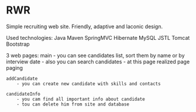 # RWR
Simple recruiting web site.
Friendly, adaptive and laconic design.

Used technologies:
    Java
    Maven
    SpringMVC
    Hibernate
    MySQL
    JSTL
    Tomcat
    Bootstrap

3 web pages:
    main
        - you can see candidates list, sort them by name or by interview date
        - also you can search candidates
        - at this page realized page paging

    addCandidate
        - you can create new candidate with skills and contacts

    candidateInfo
        - you cam find all important info about candidate
        - tou can delete him from site and database